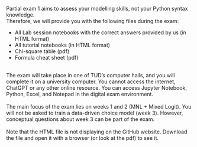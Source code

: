 Partial exam 1 aims to assess your modelling skills, not your Python syntax knowledge. <br>
Therefore, we will provide you with the following files during the exam:
- All Lab session notebooks with the correct answers provided by us (in HTML format)
- All tutorial notebooks (in HTML format)
- Chi-square table (pdf)
- Formula cheat sheet (pdf)
<br>
The exam will take place in one of TUD’s computer halls, and you will complete it on a university computer. You cannot access the internet, ChatGPT or any other online resource. You can access Jupyter Notebook, Python, Excel, and Notepad in the digital exam environment.
<br><br>
The main focus of the exam lies on weeks 1 and 2 (MNL + Mixed Logit). You will not be asked to train a data-driven choice model (week 3). However, conceptual questions about week 3 can be part of the exam. 
<br><br>
Note that the HTML file is not displaying on the GitHub website. Download the file and open it with a browser (or look at the pdf) to see it.
